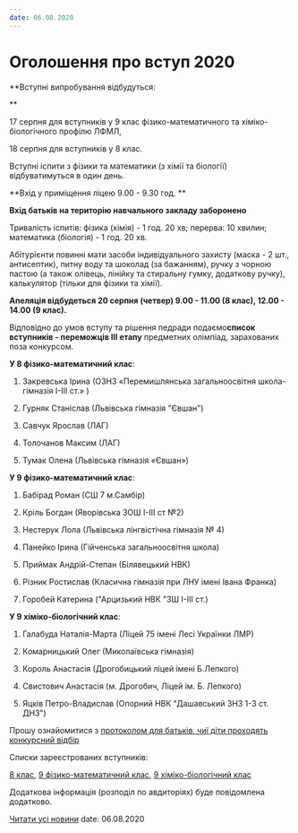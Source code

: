 ```yaml
---
date: 06.08.2020
---
```

# Оголошення про вступ 2020

**Вступні випробування відбудуться:

**

17 серпня для вступників у 9 клас фізико-математичного та хіміко-біологічного профілю ЛФМЛ,

18 серпня для вступників у 8 клас.

Вступні іспити з фізики та математики (з хімії та біології) відбуватимуться в один день.

**Вхід у приміщення ліцею 9.00 - 9.30 год. **

**Вхід батьків на територію навчального закладу заборонено**

Тривалість іспитів: фізика (хімія) - 1 год. 20 хв; перерва: 10 хвилин; математика (біологія) - 1 год. 20 хв.

Абітурієнти повинні мати засоби індивідуального захисту (маска - 2 шт., антисептик), питну воду та шоколад (за бажанням), ручку з чорною пастою (а також олівець, лінійку та стиральну гумку, додаткову ручку), калькулятор (тільки для фізики та хімії).

**Апеляція відбудеться 20 серпня (четвер) 9.00 - 11.00 (8 клас), 12.00 - 14.00 (9 клас).**

Відповідно до умов вступу та рішення педради подаємо**список вступників - переможців ІІІ етапу** предметних олімпіад, зарахованих поза конкурсом.

**У 8 фізико-математичний клас**:

1. Закревська Ірина (ОЗНЗ «Перемишлянська загальноосвітня школа-гімназія І-ІІІ ст.» )

2. Гурняк Станіслав (Львівська гімназія "Євшан")

3. Савчук Ярослав (ЛАГ)

4. Толочанов Максим (ЛАГ)

5. Тумак Олена (Львівська гімназія «Євшан»)

**У 9 фізико-математичний клас**:

1. Бабірад Роман (СШ 7 м.Самбір)

2. Кріль Богдан (Яворівська ЗОШ І-ІІІ ст №2)

3. Нестерук Лола (Львівська лінгвістічна гімназія № 4)

4. Панейко Ірина (Гійченська загальноосвітня школа)

5. Приймак Андрій-Степан (Білявецький НВК)

6. Різник Ростислав (Класична гімназія при ЛНУ імені Івана Франка)

7. Горобей Катерина ("Арцизький НВК "ЗШ I-III ст.)

**У 9 хіміко-біологічний клас**:

1. Галабуда Наталія-Марта (Ліцей 75 імені Лесі Українки ЛМР)

2. Комарницький Олег (Миколаївська гімназія)

3. Король Анастасія (Дрогобицький ліцей імені Б.Лепкого)

4. Свистович Анастасія (м. Дрогобич, Ліцей ім. Б. Лепкого)

5. Яцків Петро-Владислав (Опорний НВК "Дашавський ЗНЗ 1-3 ст. ДНЗ")

Прошу ознайомитися з [протоколом для батьків, чиї діти проходять конкурсний відбір](/files/blog/оголошення-про-вступ-2020/протокол-для-батьків.docx)

Списки зареєстрованих вступників:

[8 клас](/files/blog/оголошення-про-вступ-2020/вступники-8.docx), [9 фізико-математичний клас](/files/blog/оголошення-про-вступ-2020/вступники-9-фм.docx), [9 хіміко-біологічний клас](/files/blog/оголошення-про-вступ-2020/вступники-9-хб.docx)

Додаткова інформація (розподіл по авдиторіях) буде повідомлена додатково.

[Читати усі новини](/news)
date: 06.08.2020
